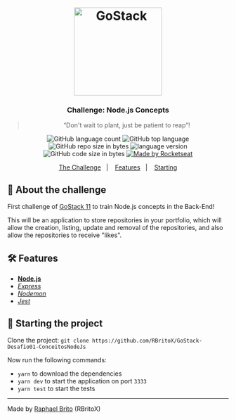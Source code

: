<h1 align="center">
    <img alt="GoStack" src="https://rocketseat-cdn.s3-sa-east-1.amazonaws.com/bootcamp-header.png" width="200px" />
</h1>

<h3 align="center">
  Challenge: Node.js Concepts
</h3>

<blockquote align="center">“Don't wait to plant, just be patient to reap”!</blockquote>

<p align="center">
  <img alt="GitHub language count" src="https://img.shields.io/github/languages/count/rbritox/GoStack-Challenge01-NodeJsConcepts">

  <img alt="GitHub top language" src="https://img.shields.io/github/languages/top/rbritox/GoStack-Challenge01-NodeJsConcepts">
  
  <img alt="GitHub repo size in bytes" src="https://img.shields.io/github/repo-size/rbritox/GoStack-Challenge01-NodeJsConcepts">
  
  <img alt="language version" src="https://img.shields.io/badge/Node.js-v12.16.1-blue?style=flat&logo=node.js">
  
  <img alt="GitHub code size in bytes" src="https://img.shields.io/codacy/grade/c762b783657c416a89983629b4f4b133">

  <a href="https://github.com/RBritoX/GoStack-Challenge01-NodeJsConcepts/blob/master/LICENSE">
    <img alt="Made by Rocketseat" src="https://img.shields.io/github/license/rbritox/GoStack-Challenge01-NodeJsConcepts">
  </a>
</p>

<p align="center">
  <a href="#rocket-about-the-challenge">The Challenge</a>&nbsp;&nbsp;&nbsp;|&nbsp;&nbsp;&nbsp;
  <a href="#hammer_and_wrench-features">Features</a>&nbsp;&nbsp;&nbsp;|&nbsp;&nbsp;&nbsp;
  <a href="#checkered_flag-starting-the-project">Starting</a>
</p>

## :rocket: About the challenge

First challenge of [GoStack 11](https://rocketseat.com.br/gostack) to train Node.js concepts in the Back-End!

This will be an application to store repositories in your portfolio, which will allow the creation, listing, update and removal of the repositories, and also allow the repositories to receive "likes".

## :hammer_and_wrench: Features

- **[Node.js](https://nodejs.org/en/)**
- *[Express](https://expressjs.com/pt-br/)*
- *[Nodemon](https://nodemon.io/)*
- *[Jest](https://jestjs.io/)*

## :checkered_flag: Starting the project

Clone the project: `git clone https://github.com/RBritoX/GoStack-Desafio01-ConceitosNodeJs`

Now run the following commands:

- `yarn` to download the dependencies
- `yarn dev` to start the application on port `3333`
- `yarn test` to start the tests

---

Made by [Raphael Brito](https://www.linkedin.com/in/raphaellbrito/) (RBritoX)
